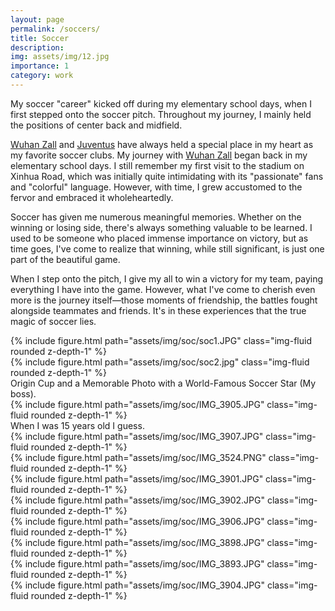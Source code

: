```yaml
---
layout: page
permalink: /soccers/
title: Soccer
description:
img: assets/img/12.jpg
importance: 1
category: work
---
```


My soccer "career" kicked off during my elementary school days, when I first stepped onto the soccer pitch. Throughout my journey, I mainly held the positions of center back and midfield.

[Wuhan Zall](https://en.wikipedia.org/wiki/Wuhan_Yangtze_River_F.C.) and [Juventus](https://www.juventus.com/en/) have always held a special place in my heart as my favorite soccer clubs. My journey with [Wuhan Zall](https://en.wikipedia.org/wiki/Wuhan_Yangtze_River_F.C.) began back in my elementary school days. I still remember my first visit to the stadium on Xinhua Road, which was initially quite intimidating with its "passionate" fans and "colorful" language. However, with time, I grew accustomed to the fervor and embraced it wholeheartedly.

Soccer has given me numerous meaningful memories. Whether on the winning or losing side, there's always something valuable to be learned. I used to be someone who placed immense importance on victory, but as time goes, I've come to realize that winning, while still significant, is just one part of the beautiful game.

When I step onto the pitch, I give my all to win a victory for my team, paying everything I have into the game. However, what I've come to cherish even more is the journey itself—those moments of friendship, the battles fought alongside teammates and friends. It's in these experiences that the true magic of soccer lies.



<div class="row justify-content-sm-center">
    <div class="col-sm-8 mt-3 mt-md-0">
        {% include figure.html path="assets/img/soc/soc1.JPG" class="img-fluid rounded z-depth-1" %}
    </div>
    <div class="col-sm-4 mt-3 mt-md-0">
        {% include figure.html path="assets/img/soc/soc2.jpg" class="img-fluid rounded z-depth-1" %}
    </div>
</div>
<div class="caption">
    Origin Cup and a Memorable Photo with a World-Famous Soccer Star (My boss).
</div>


<div class="row">
    <div class="col-sm mt-3 mt-md-0">
        {% include figure.html path="assets/img/soc/IMG_3905.JPG" class="img-fluid rounded z-depth-1" %}
    </div>
</div>
<div class="caption">
    When I was 15 years old I guess.
</div>



<div class="row justify-content-sm-center">
    <div class="col-sm-6 mt-3 mt-md-0">
        {% include figure.html path="assets/img/soc/IMG_3907.JPG"  class="img-fluid rounded z-depth-1" %}
    </div>
    <div class="col-sm-6 mt-3 mt-md-0">
        {% include figure.html path="assets/img/soc/IMG_3524.PNG" class="img-fluid rounded z-depth-1" %}
    </div>
    <div class="col-sm-6 mt-3 mt-md-0">
        {% include figure.html path="assets/img/soc/IMG_3901.JPG" class="img-fluid rounded z-depth-1" %}
    </div>
    <div class="col-sm-6 mt-3 mt-md-0">
        {% include figure.html path="assets/img/soc/IMG_3902.JPG"  class="img-fluid rounded z-depth-1" %}
    </div>
    <div class="col-sm-6 mt-3 mt-md-0">
        {% include figure.html path="assets/img/soc/IMG_3906.JPG"  class="img-fluid rounded z-depth-1" %}
    </div>
    <div class="col-sm-6 mt-3 mt-md-0">
        {% include figure.html path="assets/img/soc/IMG_3898.JPG"  class="img-fluid rounded z-depth-1" %}
    </div>
    <div class="col-sm-6 mt-3 mt-md-0">
        {% include figure.html path="assets/img/soc/IMG_3893.JPG" class="img-fluid rounded z-depth-1" %}
    </div>
    <div class="col-sm-6 mt-3 mt-md-0">
        {% include figure.html path="assets/img/soc/IMG_3904.JPG" class="img-fluid rounded z-depth-1" %}
    </div>
    
</div>
<div class="caption">
    
</div>

<!-- 
The code is simple.
Just wrap your images with `<div class="col-sm">` and place them inside `<div class="row">` (read more about the <a href="https://getbootstrap.com/docs/4.4/layout/grid/">Bootstrap Grid</a> system).
To make images responsive, add `img-fluid` class to each; for rounded corners and shadows use `rounded` and `z-depth-1` classes.
Here's the code for the last row of images above: -->
<!-- 
{% raw %}
```html
<div class="row justify-content-sm-center">
    <div class="col-sm-8 mt-3 mt-md-0">
        {% include figure.html path="assets/img/6.jpg" title="example image" class="img-fluid rounded z-depth-1" %}
    </div>
    <div class="col-sm-4 mt-3 mt-md-0">
        {% include figure.html path="assets/img/11.jpg" title="example image" class="img-fluid rounded z-depth-1" %}
    </div>
</div>
```
{% endraw %} -->
